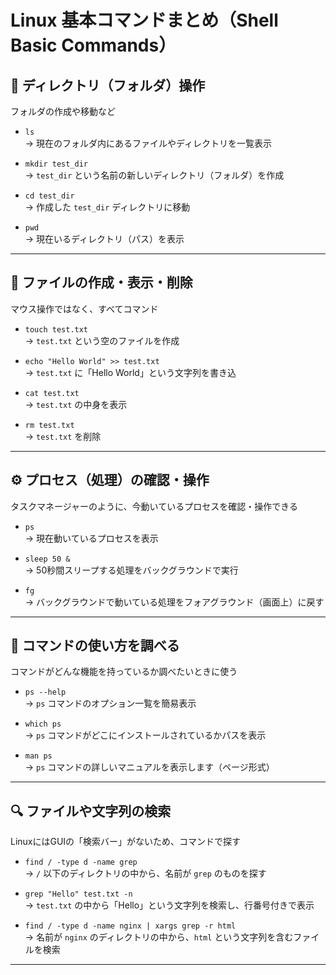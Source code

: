 # Linux 基本コマンドまとめ（Shell Basic Commands）

## 📁 ディレクトリ（フォルダ）操作

フォルダの作成や移動など

- `ls`  
  → 現在のフォルダ内にあるファイルやディレクトリを一覧表示

- `mkdir test_dir`  
  → `test_dir` という名前の新しいディレクトリ（フォルダ）を作成

- `cd test_dir`  
  → 作成した `test_dir` ディレクトリに移動

- `pwd`  
  → 現在いるディレクトリ（パス）を表示

---

## 📄 ファイルの作成・表示・削除

マウス操作ではなく、すべてコマンド

- `touch test.txt`  
  → `test.txt` という空のファイルを作成

- `echo "Hello World" >> test.txt`  
  → `test.txt` に「Hello World」という文字列を書き込

- `cat test.txt`  
  → `test.txt` の中身を表示

- `rm test.txt`  
  → `test.txt` を削除

---

## ⚙️ プロセス（処理）の確認・操作

タスクマネージャーのように、今動いているプロセスを確認・操作できる

- `ps`  
  → 現在動いているプロセスを表示

- `sleep 50 &`  
  → 50秒間スリープする処理をバックグラウンドで実行

- `fg`  
  → バックグラウンドで動いている処理をフォアグラウンド（画面上）に戻す

---

## 🧠 コマンドの使い方を調べる

コマンドがどんな機能を持っているか調べたいときに使う

- `ps --help`  
  → `ps` コマンドのオプション一覧を簡易表示

- `which ps`  
  → `ps` コマンドがどこにインストールされているかパスを表示

- `man ps`  
  → `ps` コマンドの詳しいマニュアルを表示します（ページ形式）

---

## 🔍 ファイルや文字列の検索

LinuxにはGUIの「検索バー」がないため、コマンドで探す

- `find / -type d -name grep`  
  → `/` 以下のディレクトリの中から、名前が `grep` のものを探す

- `grep "Hello" test.txt -n`  
  → `test.txt` の中から「Hello」という文字列を検索し、行番号付きで表示

- `find / -type d -name nginx | xargs grep -r html`  
  → 名前が `nginx` のディレクトリの中から、`html` という文字列を含むファイルを検索
---


